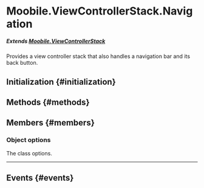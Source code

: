 Moobile.ViewControllerStack.Navigation
================================================================================

##### Extends [Moobile.ViewControllerStack](../ViewController/ViewControllerStack.md)

Provides a view controller stack that also handles a navigation bar
       and its back button.

Initialization {#initialization}
--------------------------------------------------------------------------------

Methods {#methods}
--------------------------------------------------------------------------------


Members {#members}
--------------------------------------------------------------------------------

### Object options

The class options.

-----


Events {#events}
--------------------------------------------------------------------------------